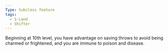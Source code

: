 ```yaml
---
Type: Subclass feature
tags:
  - S-Land
  - Shifter
---
```

Beginning at 10th level, you have advantage on saving throws to avoid being charmed or frightened, and you are immune to poison and disease.